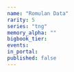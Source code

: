 ```yaml
---
name: "Romulan Data"
rarity: 5
series: "tng"
memory_alpha: ""
bigbook_tier:
events:
in_portal:
published: false
---
```


